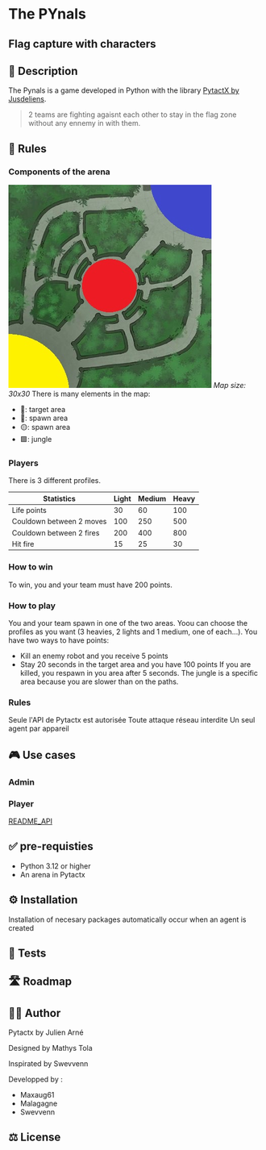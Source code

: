# The PYnals 
## Flag capture with characters

## 🎯 Description
The Pynals is a game developed in Python with the library [PytactX by Jusdeliens](https://jusdeliens.com/).
> 2 teams are fighting agaisnt each other to stay in the flag zone without any ennemy in with them.
## 🎲 Rules
### Components of the arena

![Arena schema](map_avec_zone.jpg)
_Map size: 30x30_
There is many elements in the map:
- 🔴: target area
- 🔵: spawn area
- 🟡: spawn area
- 🟩: jungle

### Players 
There is 3 different profiles.

|Statistics|Light|Medium|Heavy|
|-----|-----|-----|-----|
|Life points|30|60|100|
|Couldown between 2 moves|100|250|500|
|Couldown between 2 fires|200|400|800|
|Hit fire|15|25|30|

### How to win
To win, you and your team must have 200 points.

### How to play
You and your team spawn in one of the two areas. Yoou can choose the profiles as you want (3 heavies, 2 lights and 1 medium, one of each...).
You have two ways to have points:
- Kill an enemy robot and you receive 5 points
- Stay 20 seconds in the target area and you have 100 points
If you are killed, you respawn in you area after 5 seconds.
The jungle is a specific area because you are slower than on the paths.

### Rules
Seule l'API de Pytactx est autorisée
Toute attaque réseau interdite
Un seul agent par appareil


## 🎮 Use cases
### Admin
### Player
[README_API](https://github.com/MayeulPx/PYnals/blob/main/README_API.md)
## ✅ pre-requisties
- Python 3.12 or higher
- An arena in Pytactx
## ⚙️ Installation
Installation of necesary packages automatically occur when an agent is created
## 🧪 Tests
## 🛣️ Roadmap
## 🧑‍💻 Author
Pytactx by Julien Arné

Designed by Mathys Tola

Inspirated by Swevvenn

Developped by :
- Maxaug61
- Malagagne
- Swevvenn

## ⚖️ License
